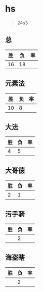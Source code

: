 # hs

> 24s3

## 总
|胜|负|率|
|-|-|-|
|16|18||

## 元素法
|胜|负|率|
|-|-|-|
|10|8||

## 大法
|胜|负|率|
|-|-|-|
|4|5||

## 大哥德
|胜|负|率|
|-|-|-|
|2|1||

## 污手骑
|胜|负|率|
|-|-|-|
||2||

## 海盗瞎
|胜|负|率|
|-|-|-|
||2||
